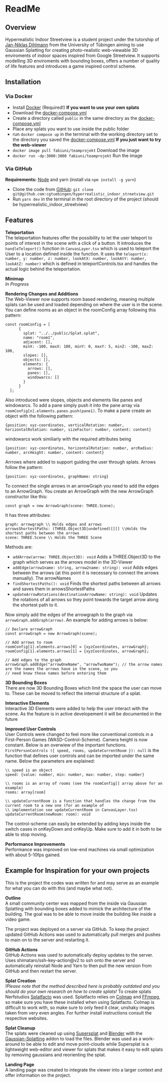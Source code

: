 # ReadMe
## Overview
Hyperrealistic Indoor Streetview is a student project under the tutorship of [Jan-Niklas Dihlmann](https://github.com/JDihlmann) from the University of Tübingen aiming to use Gaussian Splatting for creating photo-realistic web-viewable 3D enviroments of indoor spaces inspired from Google Streetview. It supports modelling 3D enviroments with bounding boxes, offers a number of quality of life features and introduces a game inspired control scheme.

## Installation

### Via Docker
- Install [Docker](https://www.docker.com/) (Required!)
**If you want to use your own splats**
- Download the [docker-compose.yml](https://github.com/cgtuebingen/hyperrealistic_indoor_streetview/blob/e70b5098cc485d6f7ac06f7e6e20f7c50f8afe00/docker-compose.yml)
- Create a directory called `public` in the same directory as the [docker-compose.yml](https://github.com/cgtuebingen/hyperrealistic_indoor_streetview/blob/e70b5098cc485d6f7ac06f7e6e20f7c50f8afe00/docker-compose.yml)
- Place any splats you want to use inside the public folder
- run `docker compose up` in the terminal with the working directory set to the directory you saved the [docker-compose.yml](https://github.com/cgtuebingen/hyperrealistic_indoor_streetview/blob/e70b5098cc485d6f7ac06f7e6e20f7c50f8afe00/docker-compose.yml)
**If you just want to try the web-viewer**
- `docker image pull fabiuni/teamprojekt` Download the image
- `docker run -dp:3000:3000 fabiuni/teamprojekt` Run the image


### Via GitHub
**Requirements:** [Node](https://nodejs.org/en) and yarn (install via `npm install -g yarn`)
- Clone the code from [GitHub](https://github.com/cgtuebingen/hyperrealistic_indoor_streetview): `git clone git@github.com:cgtuebingen/hyperrealistic_indoor_streetview.git`
- Run `yarn dev` in the terminal in the root directory of the project (should be hyperrealistic_indoor_streetview)

## Features

**Teleportation**\
The teleportation features offer the possibility to let the user teleport to points of interest in the scene with a click of a button. 
It introduces the `handleTeleport()` function in `CanvasLayer.tsx` which is used to teleport the User to a location defined inside the function. It uses the `teleport(x: number, y: number, z: number, lookAtX: number, lookAtY: number, lookAtZ: number)` which is defined in teleportControls.tsx and handles the actual logic behind the teleportation.


**Minimap**\
*In Progress*

**Rendering Changes and Additions**\
The Web-Viewer now supports room based rendering, meaning multiple splats can be used and loaded depending on where the user is in the scene. You can define rooms as an object in the roomConfig array following this pattern: 
```
const roomConfig = [
      {
        splat: "../../public/Splat.splat",
        name: "room1",
        adjacent: [],
        minX: -100, maxX: 100, minY: 0, maxY: 5, minZ: -100, maxZ: 100,
        slopes: [],
        objects: [],
        elements: {
          arrows: [],
          panes: [],
          windowarcs: []
        }
      }
  ];
```
Also introduced were slopes, objects and elements like panes and windowarcs. To add a pane simply push it into the pane array via `roomConfig[n].elements.panes.push(pane1)`.
To make a pane create an object with the following pattern:
```
{position: xyz-coordinates, verticalRotation: number, horizontalRotation: number, sizeFactor: number, content: content}
```
windowarcs work similiarly with the required attributes being
```
{position: xyz-coordinates, horizontalRotation: number, arcRadius: number, arcHeight: number, content: content}
```
Arrrows where added to support guiding the user through splats. Arrows follow the pattern:
```
{position: xyz-coordinates, graphName: string}   
```
To connect the single arrows in an arrowGraph you need to add the edges to an ArrowGraph. You create an ArrowGraph with the new ArrowGraph constructor like this:
```
const graph = new ArrowGraph(scene: THREE.Scene);
```
It has three attributes:
```
graph: arrowgraph \\ Holds edges and arrows
arrowsShortestPaths: (THREE.Object3D|undefined)[][] \\Holds the shortest paths between the arrows
scene: THREE.Scene \\ Holds the THREE Scene
```
Methods are:
- `addArrow(arrow: THREE.Object3D): void` 
Adds a THREE.Object3D to the graph which serves as the arrows model in the 3D-Viewer
- `addEdge(arrow1name: string, arrow2name: string): void` 
Adds edges between the arrows (at this point it is necessary to connect the arrows manually). The arrowNames 
- `findShortestPaths(): void` 
Finds the shortest paths between all arrows and saves them in arrowsShortestPaths
- `updateArrowRotations(destinationArrowName: string): void`
Updates the rotations of all arrows so they point towards the target arrow along the shortest path to it. 

Now simply add the edges of the arrowgraph to the graph via `arrowGraph.addGraph(arrow)`. 
An example for adding arrows is below:
```
// Declare arrowGraph
const arrowGraph = new ArrowGraph(scene);

// Add arrows to room
roomConfig[1].elements.arrows[0] = {xyzCoordinates, arrowGraph};
roomConfig[1].elements.arrows[1] = {xyzCoordinates, arrowGraph};

// Add edges to the graph
arrowGraph.addEdge("arrowOneName", "arrowTwoName"); // the arrow names are the names the arrows have in the scene, so you
// need know these names before entering them

```

**3D Bounding Boxes**\
There are now 3D Bounding Boxes which limit the space the user can move to. These can be moved to reflect the internal structure of a splat. 

**Interactive Elements**\
Interactive 3D Elements were added to help the user interact with the scene. As the feature is in active developement it will be documented in the future

**Improved User Controls**\
User Controls were changed to feel more like conventional controls in a First-Person Games (WASD-Control-Scheme). Camera height is now constant. Below is an overwiew of the important functions.
`FirstPersonControls ({ speed, rooms, updateCurrentRoom }): null` is the function that defines user controls and can be imported under the same name. Below the parameters are explained:
```
\\ speed is an object
speed: {value: number, min: number, max: number, step: number}

\\ rooms is an array of rooms (see the roomConfig[] array above for an example)
rooms: array[room]

\\ updateCurrentRoom is a function that handles the change from the current room to a new one (for an example of
\\ implementation see updateCurrentRoom in CanvasLayer.tsx)
updateCurrentRoom(newRoom: room): void

```
The control-scheme can easily be extended by adding keys inside the switch cases in onKeyDown and onKeyUp. Make sure to add it in both to be able to stop moving.

**Performance Improvements**\
Performance was improved on low-end machines via small optimization with about 5-10fps gained. 

## Example for Inspiration for your own projects
This is the project the codes was written for and may serve as an example for what you can do with this (and maybe what not).

**Outline**\
A small community center was mapped from the inside via Gaussian Splatting with bounding boxes added to mimick the architecture of the building. The goal was to be able to move inside the building like inside a video game.

The project was deployed on a server via GitHub. To keep the project updated GitHub Actions was used to automatically pull merges and pushes to main on to the server and restarting it. 

**GitHub Actions**\
GitHub Actions was used to automatically deploy updates to the server. Uses shimataro/ssh-key-action@v2 to ssh onto the server and automatically reinstall Node and Yarn to then pull the new version from GitHub and then restart the server. 

**Splat Creation**\
*!Please note that the method described here is probably outdated and you should do your own research on how to create splats!*
To create splats Nerfstudios [Splatfacto](https://docs.nerf.studio/nerfology/methods/splat.html) was used. Splatfacto relies on [Colmap](https://colmap.github.io/) and [FFmpeg](https://www.ffmpeg.org/), so make sure you have these installed when using Splatfacto.
Colmap is difficult to work with, so make sure to only feed it clear, unshaky images taken from very even angles. For further install instructions consult the respective websites.

**Splat Cleanup**\
The splats were cleaned up using [Supersplat]() and [Blender](https://www.blender.org/) with the [Gaussian-Splatting](https://github.com/ReshotAI/gaussian-splatting-blender-addon) addon to load the files. Blender was used as a work-around to be able to edit and move point-clouds while Supersplat is a lightweight web-editor and viewer for splats that makes it easy to edit splats by removing gaussians and reorienting the splat. 

**Landing Page**\
A landing page was created to integrate the viewer into a larger context and offer information on the project.


